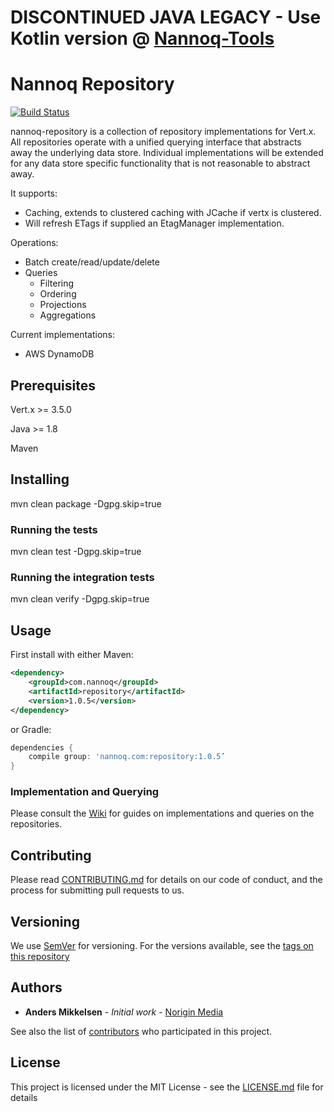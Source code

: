 # DISCONTINUED JAVA LEGACY - Use Kotlin version @ [Nannoq-Tools](https://github.com/NoriginMedia/nannoq-tools)

# Nannoq Repository

[![Build Status](https://www.tomrom.net/buildStatus/icon?job=nannoq-tools/master)](https://www.tomrom.net/job/nannoq-tools/job/master/)

nannoq-repository is a collection of repository implementations for Vert.x. All repositories operate with a unified querying interface that abstracts away the underlying data store. Individual implementations will be extended for any data store specific functionality that is not reasonable to abstract away.

It supports:
 - Caching, extends to clustered caching with JCache if vertx is clustered.
 - Will refresh ETags if supplied an EtagManager implementation.
 
Operations:
 - Batch create/read/update/delete
 - Queries
   * Filtering
   * Ordering
   * Projections
   * Aggregations
 
Current implementations:
 
 - AWS DynamoDB

## Prerequisites

Vert.x >= 3.5.0

Java >= 1.8

Maven

## Installing

mvn clean package -Dgpg.skip=true

### Running the tests

mvn clean test -Dgpg.skip=true

### Running the integration tests

mvn clean verify -Dgpg.skip=true

## Usage

First install with either Maven:

```xml
<dependency>
    <groupId>com.nannoq</groupId>
    <artifactId>repository</artifactId>
    <version>1.0.5</version>
</dependency>
```

or Gradle:

```groovy
dependencies {
    compile group: 'nannoq.com:repository:1.0.5’
}
```

### Implementation and Querying

Please consult the [Wiki](https://github.com/NoriginMedia/nannoq-repository/wiki) for guides on implementations and queries on the repositories.

## Contributing

Please read [CONTRIBUTING.md](https://github.com/NoriginMedia/nannoq-repository/blob/master/CONTRIBUTING.md) for details on our code of conduct, and the process for submitting pull requests to us.

## Versioning

We use [SemVer](http://semver.org/) for versioning. For the versions available, see the [tags on this repository](https://github.com/NoriginMedia/nannoq-repository/tags)

## Authors

* **Anders Mikkelsen** - *Initial work* - [Norigin Media](http://noriginmedia.com/)

See also the list of [contributors](https://github.com/NoriginMedia/nannoq-repository/contributors) who participated in this project.

## License

This project is licensed under the MIT License - see the [LICENSE.md](https://github.com/NoriginMedia/nannoq-repository/blob/master/LICENSE) file for details
